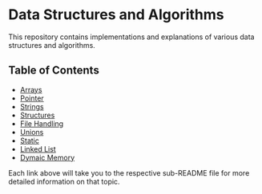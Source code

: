 # Data Structures and Algorithms

This repository contains implementations and explanations of various data structures and algorithms.

## Table of Contents

- [Arrays](./Arrays/README.md)
- [Pointer](./Pointers/README.md)
- [Strings](./Strings/README.md)
- [Structures](./Structures/README.md)
- [File Handling](./File-handling/README.md)
- [Unions](./Unions/README.md)
- [Static](./Static/README.md)
- [Linked List](./linked-Lists/README.md)
- [Dymaic Memory](./Dynamic-memory/README.md)


Each link above will take you to the respective sub-README file for more detailed information on that topic.

